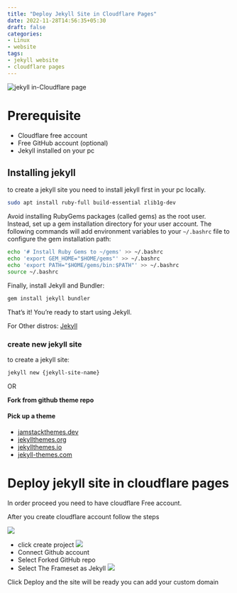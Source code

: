 ```yaml
---
title: "Deploy Jekyll Site in Cloudflare Pages"
date: 2022-11-28T14:56:35+05:30
draft: false
categories:
- Linux
- website
tags:
- jekyll website
- cloudflare pages
---
```

![jekyll in-Cloudflare page](https://blog.cloudflare.com/content/images/2020/12/Cloudflare-Pages.png)
#  Prerequisite

* Cloudflare free account
* Free GitHub account (optional)
* Jekyll installed on your pc

## Installing jekyll

to create a jekyll site you need to install jekyll first in your pc locally.

```bash
sudo apt install ruby-full build-essential zlib1g-dev
```

Avoid installing RubyGems packages (called gems) as the root user. Instead, set up a gem installation directory for your user account. The following commands will add environment variables to your `~/.bashrc` file to configure the gem installation path:

```bash
echo '# Install Ruby Gems to ~/gems' >> ~/.bashrc
echo 'export GEM_HOME="$HOME/gems"' >> ~/.bashrc
echo 'export PATH="$HOME/gems/bin:$PATH"' >> ~/.bashrc
source ~/.bashrc
```

Finally, install Jekyll and Bundler:

```bash
gem install jekyll bundler
```

That’s it! You’re ready to start using Jekyll.

For Other distros: [Jekyll](https://jekyllrb.com/docs/installation/)

### create new jekyll site

to create a jekyll site:

```bash 
jekyll new {jekyll-site-name}
```

OR 

**Fork from github theme repo** 

#### Pick up a theme

* [jamstackthemes.dev](https://jamstackthemes.dev)
* [jekyllthemes.org](https://jekllthemes.org)
* [jekyllthemes.io](https://jekyllthemes.io)
* [jekyll-themes.com](https://jekyll-themes.com)

# Deploy jekyll site in cloudflare pages

In order proceed you need to have cloudflare Free account.

After you create cloudflare account follow the steps

![](https://linuxtutorialforbeginners.com/assets/Pictures/cloudflare-home.png)
* click create project 
![](https://linuxtutorialforbeginners.com/assets/Pictures/cloudflare-pages.png)
* Connect Github account 
* Select Forked GitHub repo
* Select The Frameset as Jekyll
![](https://linuxtutorialforbeginners.com/assets/Pictures/cloudflare-jekyll-framset.png)

Click Deploy and the site will be ready 
you can add your custom domain
